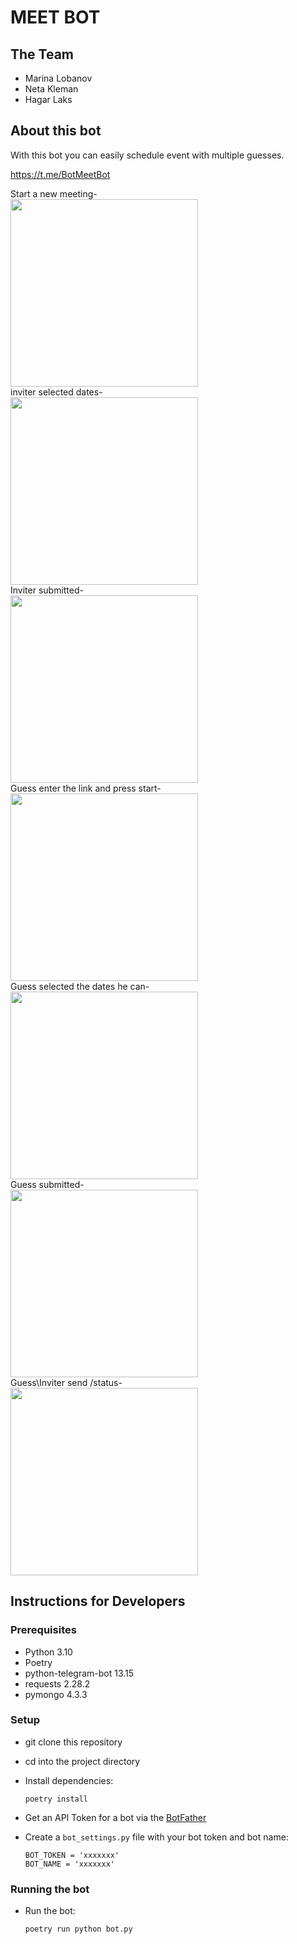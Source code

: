 # MEET BOT

## The Team

- Marina Lobanov
- Neta Kleman
- Hagar Laks

## About this bot

With this bot you can easily schedule event with multiple guesses.

https://t.me/BotMeetBot

Start a new meeting-
<br>
<img src="https://user-images.githubusercontent.com/59369034/218679042-340575c2-006d-4fb0-9fa3-23377b684009.png"  width=300>
<br>
inviter selected dates-
<br>
<img src="https://user-images.githubusercontent.com/59369034/218679538-8650ceb1-d956-410b-a5bb-281021b39516.png" width=300>
<br>
Inviter submitted-
<br>
<img src="https://user-images.githubusercontent.com/59369034/218679791-1aa3fb55-1980-4c21-b36e-98e59caf6d24.png"  width=300>
<br>
Guess enter the link and press start-
<br>
<img src="https://user-images.githubusercontent.com/59369034/218679921-22093eeb-919f-4529-a8fd-b8c393b7a037.png"  width=300>
<br>
Guess selected the dates he can-
<br>
<img src="https://user-images.githubusercontent.com/59369034/218680028-0f9a94d4-e2ad-4eac-8936-489b5b45ed50.png"  width=300>
<br>
Guess submitted-
<br>
<img src="https://user-images.githubusercontent.com/59369034/218680982-db95c8b9-f059-4416-96c0-e8a6a29f0fd1.png"  width=300>
<br>
Guess\Inviter send /status-
<br>
<img src="https://user-images.githubusercontent.com/59369034/218680147-f02a2fdc-a3c1-4791-8081-9df50421e22a.png"  width=300>

## Instructions for Developers

### Prerequisites

- Python 3.10
- Poetry
- python-telegram-bot 13.15
- requests 2.28.2
- pymongo 4.3.3

### Setup

- git clone this repository
- cd into the project directory
- Install dependencies:

      poetry install


- Get an API Token for a bot via the [BotFather](https://telegram.me/BotFather)
- Create a `bot_settings.py` file with your bot token and bot name:

      BOT_TOKEN = 'xxxxxxx'
      BOT_NAME = 'xxxxxxx'

### Running the bot

- Run the bot:

      poetry run python bot.py

